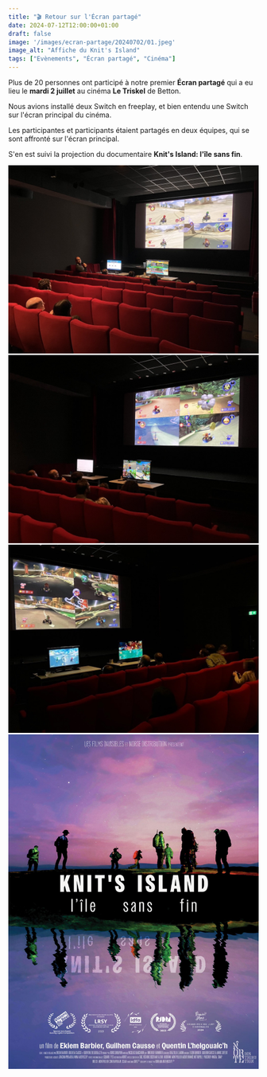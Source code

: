 ```yaml
---
title: "🎬 Retour sur l'Écran partagé"
date: 2024-07-12T12:00:00+01:00
draft: false
image: '/images/ecran-partage/20240702/01.jpeg'
image_alt: "Affiche du Knit's Island"
tags: ["Evènements", "Écran partagé", "Cinéma"]
---
```


Plus de 20 personnes ont participé à notre premier **Écran partagé** qui a eu lieu le **mardi 2 juillet** au cinéma **Le Triskel** de Betton.

Nous avions installé deux Switch en freeplay, et bien entendu une Switch sur l'écran principal du cinéma.

Les participantes et participants étaient partagés en deux équipes, qui se sont affronté sur l'écran principal.

S'en est suivi la projection du documentaire **Knit's Island: l'île sans fin**.

![Mario Kart](/images/ecran-partage/20240702/01.jpeg)
![Mario Kart](/images/ecran-partage/20240702/02.jpeg)
![Mario Kart](/images/ecran-partage/20240702/03.jpeg)
![Knit's Island](/images/ecran-partage/20240702/knit-s-island.jpg)